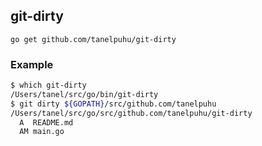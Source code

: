 ## git-dirty

`go get github.com/tanelpuhu/git-dirty`

### Example

```bash
$ which git-dirty
/Users/tanel/src/go/bin/git-dirty
$ git dirty ${GOPATH}/src/github.com/tanelpuhu
/Users/tanel/src/go/src/github.com/tanelpuhu/git-dirty
  A  README.md
  AM main.go
```
